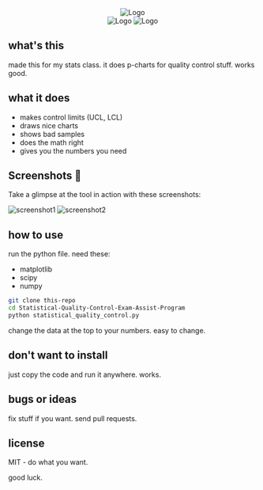 <div align="center">
  <img src="https://github.com/ProfessionalCatSummoner/Statistical-Quality-Control-Exam-Assist-Program/assets/85062086/46d8a145-3edb-409e-abb1-d636f0341f52" alt="Logo">
</div>

<div align="center">
  <img src="https://img.shields.io/badge/Python-3776AB?style=for-the-badge&logo=python&logoColor=white" alt="Logo">
  <img src="https://img.shields.io/badge/Visual_Studio_Code-0078D4?style=for-the-badge&logo=visual%20studio%20code&logoColor=white" alt="Logo">
</div>

## what's this

made this for my stats class. it does p-charts for quality control stuff. works good.

## what it does

- makes control limits (UCL, LCL)
- draws nice charts 
- shows bad samples
- does the math right
- gives you the numbers you need

## Screenshots 📸

Take a glimpse at the tool in action with these screenshots:

![screenshot1](https://github.com/ProfessionalCatSummoner/statistical_quality_control/assets/85062086/9eaccfef-dba2-4113-9563-7218a90b6c9e)
![screenshot2](https://github.com/ProfessionalCatSummoner/statistical_quality_control/assets/85062086/3fc430d7-56ee-4a7b-8d9a-62bf59abbe88)

## how to use

run the python file. need these:
- matplotlib
- scipy  
- numpy

```bash
git clone this-repo
cd Statistical-Quality-Control-Exam-Assist-Program
python statistical_quality_control.py
```

change the data at the top to your numbers. easy to change.

## don't want to install

just copy the code and run it anywhere. works.

## bugs or ideas

fix stuff if you want. send pull requests.

## license

MIT - do what you want.

good luck.
